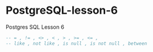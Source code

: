 # PostgreSQL-lesson-6
Postgres SQL Lesson 6

```sql
-- = , != , <> , < , > , >= , <= , 
-- like , not like , is null , is not null , between 
```
